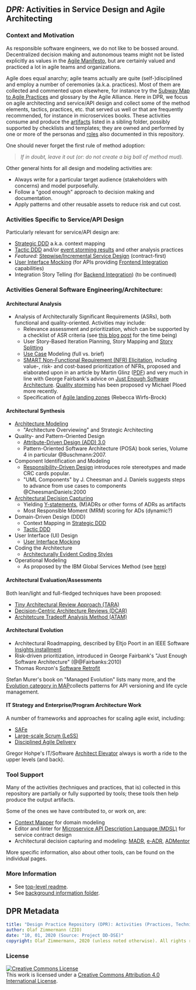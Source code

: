 
## *DPR:* Activities in Service Design and Agile Architecting 

### Context and Motivation 
As responsible software engineers, we do not like to be bossed around. Decentralized decision making and autonomous teams might not be listed explicitly as values in the [Agile Manifesto](https://www.agilealliance.org/agile101/the-agile-manifesto/), but are certainly valued and practiced a lot in agile teams and organizations.

Agile does equal anarchy; agile teams actually are quite (self-)disciplined and employ a number of ceremonies (a.k.a. practices). Most of them are collected and commented upon elsewhere, for instance try the [Subway Map to Agile Practices](https://www.agilealliance.org/agile101/subway-map-to-agihle-practices/) and glossary by the Agile Alliance. Here in DPR, we focus on agile architecting and service/API design and collect some of the method elements, tactics, practices, etc. that served us well or that are frequently recommended, for instance in microservices books. These activities consume and produce the [artifacts](../artifact-templates) listed in a sibling folder, possibly supported by checklists and templates; they are owned and performed by one or more of the personas and [roles](../roles) also documented in this repository.

One should never forget the first rule of method adoption: 

> *If in doubt, leave it out (or: do not create a big ball of method mud).*

Other general hints for all design and modeling activities are: <!-- two typos on https://www.ifs.hsr.ch/index.php?id=13195&L=4 (in hint not copied here) -->

* Always write for a particular target audience (stakeholders with concerns) and model purposefully.
* Follow a "good enough" approach to decision making and documentation.
* Apply patterns and other reusable assets to reduce risk and cut cost.


### Activities Specific to Service/API Design

<!-- TODO (v2) add simple miro diagram (with hyperlinks!) or table here -->

Particularly relevant for service/API design are:

* [Strategic DDD](DPR-StrategicDDD.md) a.k.a. context mapping 
* [Tactic DDD](DPR-TacticDDD.md) and/or [event storming results](https://contextmapper.org/docs/event-storming/) and other analysis practices 
* *Featured:* [Stepwise/Incremental Service Design](SDPR-StepwiseServiceDesign.md) (contract-first)
* [User Interface Mocking](DPR-UserInterfaceMocking.md) (for APIs providing [Frontend Integration](https://microservice-api-patterns.org/patterns/foundation/FrontendIntegration) capabilities)
* Integration Story Telling (for [Backend Integration](https://microservice-api-patterns.org/patterns/foundation/BackendIntegration)) (to be continued)

<!--
* Service Modeling methods and EIP integration flows (tbd)
-->


### Activities General Software Engineering/Architecture:

#### Architectural Analysis

* Analysis of Architecturally Significant Requirements (ASRs), both functional and quality-oriented. Activities may include:
    * Relevance assessment and prioritization, which can be supported by a checklist of ASR criteria (see [this blog post](https://medium.com/olzzio/architectural-significance-test-9ff17a9b4490) for the time being)
    * User Story-Based Iteration Planning, Story Mapping and [Story Splitting](https://www.agilealliance.org/glossary/split/) 
    * [Use Case](../artifact-templates/DPR-UseCase.md) Modeling (full vs. brief)
    * [SMART Non-Functional Requirement (NFR) Elicitation](DPR-SMART-NFR-Elicitation.md), including value-, risk- and cost-based prioritization of NFRs, proposed and elaborated upon in an article by Martin Glinz ([PDF](https://www.researchgate.net/publication/3249473_A_Risk-Based_Value-Oriented_Approach_to_Quality_Requirements)) and very much in line with George Fairbank's advice on [Just Enough Software Architecture](https://www.georgefairbanks.com/book/). [Quality storming](https://speakerdeck.com/mploed/quality-storming) has been proposed vy Michael Ploed more recently. 
    * Specification of [Agile landing zones](http://wirfs-brock.com/blog/2011/07/28/agile-landing-zones/) (Rebecca Wirfs-Brock) 
<!--
    * Quality story telling (two flavours: extended user story, standalone)
    * PLANGUAGE, Sophisten templates) 
-->

#### Architectural Synthesis

* [Architecture Modeling](DPR-ArchitectureModeling.md)
    * "Architecture Overviewing" and Strategic Architecting
* Quality- and Pattern-Oriented Design 
	* [Attribute-Driven Design (ADD) 3.0](https://resources.sei.cmu.edu/library/asset-view.cfm?assetid=436536) 
	* Pattern-Oriented Software Architecture (POSA) book series, Volume 4 in particular @Buschmann:2007.
* Component Identification and Modeling 
    <!-- * C4 (which extend into C5+2, adding Connectors, Context and Concerns) -->
    * [Responsibility-Driven Design](http://www.wirfs-brock.com/PDFs/A_Brief-Tour-of-RDD.pdf) introduces role stereotypes and made CRC cards popular.
    * "UML Components" by J. Cheesman and J. Daniels suggests steps to advance from use cases to components @CheesmanDaniels:2000
* [Architectural Decision Capturing](./DPR-ArchitecturalDecisionCapturing.md)
    * Yielding [Y-statements](../artifact-templates/DPR-ArchitecturalDecisionRecordYForm.md), (M)ADRs or other forms of ADRs as artifacts 
    * Most Responsible Moment (MRM) scoring for ADs (dynamic?) <!-- MRM not LRM -->
* Domain-Driven Design (DDD)
    * Context Mapping in [Strategic DDD](DPR-StrategicDDD.md) <!-- and context maps (practice. vs. artifact) -->
    * [Tactic DDD](DPR-TacticDDD.md)
* User Interface (UI) Design
    * [User Interface Mocking](./DPR-UserInterfaceMocking.md)
* Coding the Architecture 
    * [Architecturally Evident Coding Styles](https://resources.sei.cmu.edu/asset_files/Presentation/2013_017_001_48651.pdf)
* Operational Modeling
    * As proposed by the IBM Global Services Method (see [here](https://www.ifi.uzh.ch/dam/jcr:00000000-10dc-dd8d-ffff-ffffa2484ab4/UniZH_HS2011_5_DevelopingSolutionArchitecture.pdf))
<!-- * DevOps (or: ArchOps?) -->


#### Architectural Evaluation/Assessments

Both lean/light and full-fledged techniques have been proposed: 

* [Tiny Architectural Review Approach (TARA)](https://www.artechra.com/media/writing/JSS-Woods-IndustrialArchitecturalAssessmentUsingTARA.pdf)
* [Decision-Centric Architecture Reviews (DCAR)](https://ieeexplore.ieee.org/document/6449237)
* [Architetcure Tradeoff Analysis Method (ATAM)](https://en.wikipedia.org/wiki/Architecture_tradeoff_analysis_method)
<!-- * ARID (tbd) -->

<!-- * ZIO review Qs and advice (see Qs in mails to CS end of 2015) -->


#### Architectural Evolution

* Architectural Roadmapping, described by Eltjo Poort in an IEEE Software [Insights installment](https://ieeexplore.ieee.org/document/7725228?arnumber=7725228)
* Risk-driven prioritization, introduced in George Fairbank's "Just Enough Software Architecture" (@@Fairbanks:2010) <!-- hoisting?) -->
* Thomas Ronzon's [Software Retrofit](https://www.researchgate.net/publication/296480151_Software_Retrofit_in_High-Availability_Systems_When_Uptime_Matters)

Stefan Murer's book on "Managed Evolution" lists many more, and the [Evolution category in MAP]()collects patterns for API versioning and life cycle management.

#### IT Strategy and Enterprise/Program Architecture Work 

A number of frameworks and approaches for scaling agile exist, including: 

* [SAFe](https://www.scaledagileframework.com/)
* [Large-scale Scrum (LeSS)](https://less.works/)
* [Disciplined Agile Delivery](https://en.wikipedia.org/wiki/Disciplined_agile_delivery) <!-- at PMI now, less information available online -->
<!-- * to be continued -->

Gregor Hohpe's IT/Software [Architect Elevator](https://architectelevator.com/) always is worth a ride to the upper levels (and back).


### Tool Support

Many of the activities (techniques and practices, that is) collected in this repository are partially or fully supported by tools; these tools then help produce the output artifacts. 

Some of the ones we have contributed to, or work on, are:

* [Context Mapper](https://contextmapper.org/) for domain modeling
* Editor and linter for [Microservice API Description Language (MDSL)](https://microservice-api-patterns.github.io/MDSL-Specification/) for service contract design
* Architectural decision capturing and modeling: [MADR](https://github.com/adr/madr), [e-ADR](https://github.com/adr/e-adr), [ADMentor](https://github.com/IFS-HSR/ADMentor)

More specific information, also about other tools, can be found on the individual pages.


### More Information 

* See [top-level readme](../README.md).
* See [background information folder](../background-information).


## DPR Metadata

```yaml
title: "Design Practice Repository (DPR): Activities (Practices, Techniques) Overview"
author: Olaf Zimmermann (ZIO)
date: "10, 01, 2020 (Source: Project DD-DSE)"
copyright: Olaf Zimmermann, 2020 (unless noted otherwise). All rights reserved.
```

### License

<a rel="license" href="http://creativecommons.org/licenses/by/4.0/"><img alt="Creative Commons License" style="border-width:0" src="https://i.creativecommons.org/l/by/4.0/88x31.png" /></a><br />This work is licensed under a <a rel="license" href="http://creativecommons.org/licenses/by/4.0/">Creative Commons Attribution 4.0 International License</a>.
